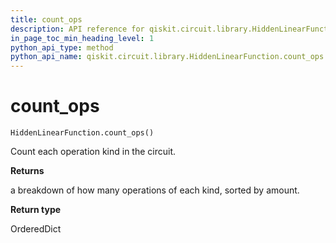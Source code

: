```yaml
---
title: count_ops
description: API reference for qiskit.circuit.library.HiddenLinearFunction.count_ops
in_page_toc_min_heading_level: 1
python_api_type: method
python_api_name: qiskit.circuit.library.HiddenLinearFunction.count_ops
---
```


# count\_ops

<span id="qiskit.circuit.library.HiddenLinearFunction.count_ops" />

`HiddenLinearFunction.count_ops()`

Count each operation kind in the circuit.

**Returns**

a breakdown of how many operations of each kind, sorted by amount.

**Return type**

OrderedDict

